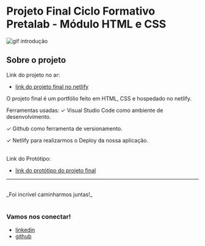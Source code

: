 # Projeto Final Ciclo Formativo Pretalab - Módulo HTML e CSS
![gif introdução](https://media.tenor.com/fv579hybxZkAAAAC/tiana-princess.gif)

## Sobre o projeto

Link do projeto no ar:

- [link do projeto final no netlify](https://portifolio-dayanisilva-modulofinal.netlify.app)

O projeto final é um portfólio feito em HTML, CSS e hospedado no netlify.

Ferramentas usadas:
✓		Visual Studio Code como ambiente de desenvolvimento.

✓		Github como ferramenta de versionamento.

✓		Netlify para realizarmos o Deploy da nossa aplicação.

<br>
Link do Protótipo:

- [link do protótipo do projeto final](https://www.figma.com/file/dykEV9jRKyK7K83CQ74zfP/Portfolio-Ciclo-Formativo-II---M%C3%B3dulo-I?node-id=0%3A1)

---
<br>
_Foi incrível caminharmos juntas!_
<br><br>

### Vamos nos conectar!

- [linkedin](https://www.linkedin.com/in/dayani-ferreira)
- [github](https://github.com/ferreiradaya)


<br>

